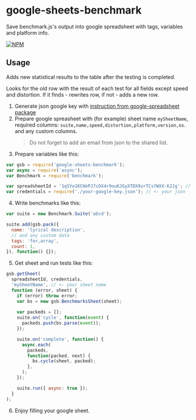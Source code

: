 # google-sheets-benchmark

Save benchmark.js's output into google spreadsheet with tags, variables and platform info.

[![NPM](https://img.shields.io/npm/v/google-sheets-benchmark.svg)](https://www.npmjs.com/package/google-sheets-benchmark)

## Usage

Adds new statistical results to the table after the testing is completed.

Looks for the old row with the result of each test for all fields except speed and distortion. If it finds - rewrites row, if not - adds a new row.

1. Generate json google key with [instruction from google-spreadsheet package](https://www.npmjs.com/package/google-spreadsheet#service-account-recommended-method)
2. Prepare google spreasheet with (for example) sheet name `mySheetName`, required columns: `suite,name,speed,distortion,platform,version,os`. and any custom columns.
    > Do not forget to add an email from json to the shared list.
3. Prepare variables like this:
  ```js
  var gsb = require('google-sheets-benchmark');
  var async = require('async');
  var Benchmark = require('benchmark');

  var spreadsheetId = '1qSYo1KCHePJ7cOX4r9ouKJGyXTDX9srTCsYWXX-K2Jg'; // <- your sheet id
  var credentials = require('./your-google-key.json'); // <- your json
  ```
4. Write benchmarks like this:
  ```js
  var suite = new Benchmark.Suite('abcd');

  suite.add(gsb.pack({
    name: 'lyrical description',
    // and any custom data
    tags: 'for,array',
    count: 1,
  }), function() {});
  ```
5. Get sheet and run tests like this:
  ```js
  gsb.getSheet(
    spreadsheetId, credentials,
    'mySheetName', // <- your sheet name
    function (error, sheet) {
      if (error) throw error;
      var bs = new gsb.BenchmarksSheet(sheet);
      
      var packeds = [];
      suite.on('cycle', function(event) {
        packeds.push(bs.parse(event));
      });

      suite.on('complete', function() {
        async.each(
          packeds,
          function(packed, next) {
            bs.cycle(sheet, packed);
          },
        );
      });

      suite.run({ async: true });
    }
  );
  ```
6. Enjoy filling your google sheet.
